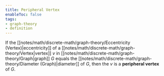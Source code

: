 ```yaml
---
title: Peripheral Vertex
enableToc: false
tags:
- graph-theory
- definition
---
```

If the [[notes/math/discrete-math/graph-theory/Eccentricity (Vertex)|eccentricity]] of a [[notes/math/discrete-math/graph-theory/Vertex|vertex]] $v$ in [[notes/math/discrete-math/graph-theory/Graph|graph]] $G$ equals the [[notes/math/discrete-math/graph-theory/Diameter (Graph)|diameter]] of $G$, then the $v$ is a **peripheral vertex** of $G$.
